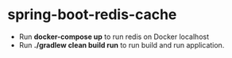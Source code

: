 # spring-boot-redis-cache
- Run **docker-compose up** to run redis on Docker localhost
- Run **./gradlew clean build run** to run build and run application.
